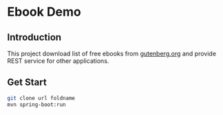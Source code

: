 # Ebook Demo

## Introduction
This project download list of free ebooks from [gutenberg.org](http://gutenberg.org)
and provide REST service for other applications.

## Get Start

```bash
git clone url foldname
mvn spring-boot:run
```

 